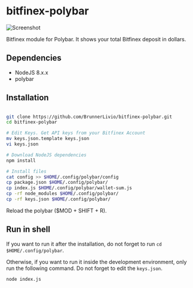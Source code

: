# bitfinex-polybar

![Screenshot](https://i.imgur.com/W5ziQtJ.png)

Bitfinex module for Polybar. It shows your total Bitfinex deposit in dollars.


## Dependencies

- NodeJS 8.x.x
- polybar

## Installation

```bash

git clone https://github.com/BrunnerLivio/bitfinex-polybar.git
cd bitfinex-polybar

# Edit Keys. Get API keys from your Bitfinex Account
mv keys.json.template keys.json
vi keys.json

# Download NodeJS dependencies
npm install

# Install files
cat config >> $HOME/.config/polybar/config
cp package.json $HOME/.config/polybar/
cp index.js $HOME/.config/polybar/wallet-sum.js
cp -rf node_modules $HOME/.config/polybar/
cp -rf keys.json $HOME/.config/polybar/
```

Reload the polybar ($MOD + SHIFT + R).

## Run in shell

If you want to run it after the installation,
do not forget to run `cd $HOME/.config/polybar`.

Otherwise, if you want to run it inside the
development environment, only run the
following command. Do not forget to
edit the `keys.json`.

```bash
node index.js
```
